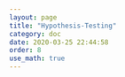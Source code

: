 ```yaml
---
layout: page
title: "Hypothesis-Testing"
category: doc
date: 2020-03-25 22:44:58
order: 8
use_math: true
---
```

